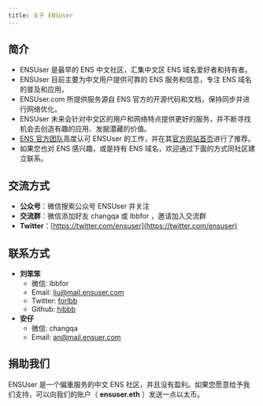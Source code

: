 ```yaml
---
title: 关于 ENSUser
---
```


## 简介

- ENSUser 是最早的 ENS 中文社区，汇集中文区 ENS 域名爱好者和持有者。
- ENSUser 目前主要为中文用户提供可靠的 ENS 服务和信息，专注 ENS 域名的普及和应用。
- ENSUser.com 所提供服务源自 ENS 官方的开源代码和文档，保持同步并进行网络优化。
- ENSUser 未来会针对中文区的用户和网络特点提供更好的服务，并不断寻找机会去创造有趣的应用、发掘潜藏的价值。
- [ENS 官方团队](/about/about-ensdomains.html)高度认可 ENSUser 的工作，并在其[官方网站首页](https://ens.domains/)进行了推荐。
- 如果您也对 ENS 感兴趣，或是持有 ENS 域名，欢迎通过下面的方式同社区建立联系。

## 交流方式

- **公众号**：微信搜索公众号 ENSUser 并关注
- **交流群**：微信添加好友 changqa 或 lbbfor ，邀请加入交流群
- **Twitter**：[https://twitter.com/ensuser](https://twitter.com/ensuser)

## 联系方式

- **刘笨笨**
  - 微信: lbbfor
  - Email: liu@mail.ensuser.com
  - Twitter: [forlbb](https://twitter.com/forlbb)
  - Github: [hibbb](https://github.com/hibbb)
- **安仔**
  - 微信: changqa
  - Email: an@mail.ensuer.com

## 捐助我们

ENSUser 是一个偏重服务的中文 ENS 社区，并且没有盈利。如果您愿意给予我们支持，可以向我们的账户（ **ensuser.eth** ）发送一点以太币。
